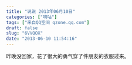 ```yaml
---
title: "说说 2013年06月10日"
categories: ["嘀咕"]
tags: ["来自QQ空间 qzone.qq.com"]
draft: false
slug: "6VVQOX"
date: "2013-06-10 11:54:16"
---
```


昨晚没回家，花了很大的勇气穿了件朋友的衣服过来。

